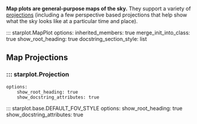 **Map plots are general-purpose maps of the sky.** They support a variety of [projections](#map-projections) (including a few perspective based projections that help show what the sky looks like at a particular time and place).

::: starplot.MapPlot
    options:
        inherited_members: true
        merge_init_into_class: true
        show_root_heading: true
        docstring_section_style: list
        <!-- separate_signature: true -->

## Map Projections

### ::: starplot.Projection
    options:
        show_root_heading: true
        show_docstring_attributes: true

::: starplot.base.DEFAULT_FOV_STYLE
    options:
        show_root_heading: true
        show_docstring_attributes: true
